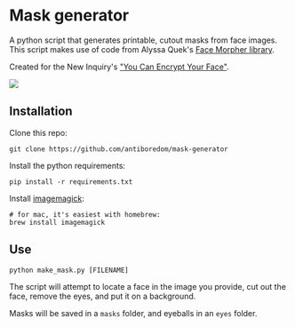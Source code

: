 # Mask generator

A python script that generates printable, cutout masks from face images. This script makes use of code from Alyssa Quek's [Face Morpher library](https://github.com/alyssaq/face_morpher).

Created for the New Inquiry's ["You Can Encrypt Your Face"](https://thenewinquiry.com/you-can-encrypt-your-face/).

![](http://saaaam.s3.amazonaws.com/biometric/exec_masks/0114.jpg)

## Installation

Clone this repo:

```
git clone https://github.com/antiboredom/mask-generator
```

Install the python requirements:

```
pip install -r requirements.txt
```

Install [imagemagick](https://www.imagemagick.org/script/index.php):

```
# for mac, it's easiest with homebrew:
brew install imagemagick
```

## Use

```
python make_mask.py [FILENAME]
```

The script will attempt to locate a face in the image you provide, cut out the face, remove the eyes, and put it on a background.

Masks will be saved in a `masks` folder, and eyeballs in an `eyes` folder.


